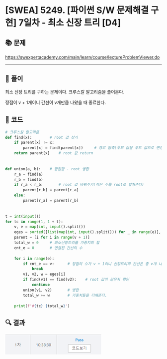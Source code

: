 # [SWEA] 5249. [파이썬 S/W 문제해결 구현] 7일차 - 최소 신장 트리 [D4]

## 📚 문제

https://swexpertacademy.com/main/learn/course/lectureProblemViewer.do

---

## 📖 풀이

최소 신장 트리를 구하는 문제이다. 크루스칼 알고리즘을 풀어본다.

정점이 v + 1개이니 간선이 v개만큼 나왔을 때 종료한다.

## 📒 코드

```python
# 크루스칼 알고리즘
def find(x):        # root 값 찾기
    if parent[x] != x:
        parent[x] = find(parent[x])     # 경로 압축(부모 값을 루트 값으로 변경)
    return parent[x]    # root 값 return


def union(a, b):    # 합집합 - root 병합
    r_a = find(a)
    r_b = find(b)
    if r_a < r_b:       # root 값 바꿔주기(작은 수를 root로 합쳐준다)
        parent[r_b] = parent[r_a]
    else:
        parent[r_a] = parent[r_b]
    

t = int(input())
for tc in range(1, 1 + t):
    v, e = map(int, input().split())
    eges = sorted([list(map(int, input().split())) for _ in range(e)], key=lambda x: x[2])
    parent = [i for i in range(v + 1)]
    total_w = 0     # 최소신장트리를 가중치의 합
    cnt_e = 0       # 연결된 간선의 수

    for i in range(e):
        if cnt_e == v:      # 정점의 수가 v + 1이니 신장트리의 간선은 총 v개 나온다.
            break
        v1, v2, w = eges[i]
        if find(v1) == find(v2):    # root 값이 같은지 확인
            continue
        union(v1, v2)       # 병합
        total_w += w        # 가중치들을 더해준다.

    print(f'#{tc} {total_w}')
```

## 🔍 결과

![image-20220405161619424](README.assets/image-20220405161619424.png)